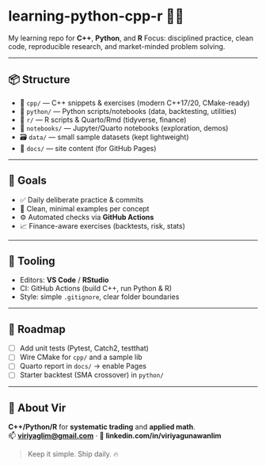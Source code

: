 # learning-python-cpp-r 🧠🧮
My learning repo for **C++**, **Python**, and **R**
Focus: disciplined practice, clean code, reproducible research, and market-minded problem solving.

---

## 📦 Structure
- 📂 `cpp/` — C++ snippets & exercises (modern C++17/20, CMake-ready)
- 🐍 `python/` — Python scripts/notebooks (data, backtesting, utilities)
- 📘 `r/` — R scripts & Quarto/Rmd (tidyverse, finance)
- 📒 `notebooks/` — Jupyter/Quarto notebooks (exploration, demos)
- 🗃️ `data/` — small sample datasets (kept lightweight)
- 📝 `docs/` — site content (for GitHub Pages)

---

## 🎯 Goals
- ✅ Daily deliberate practice & commits
- 🧩 Clean, minimal examples per concept
- ⚙️ Automated checks via **GitHub Actions**
- 📈 Finance-aware exercises (backtests, risk, stats)

---

## 🧰 Tooling
- Editors: **VS Code** / **RStudio**
- CI: GitHub Actions (build C++, run Python & R)
- Style: simple `.gitignore`, clear folder boundaries

---

## 🧭 Roadmap
- [ ] Add unit tests (Pytest, Catch2, testthat)
- [ ] Wire CMake for `cpp/` and a sample lib
- [ ] Quarto report in `docs/` → enable Pages
- [ ] Starter backtest (SMA crossover) in `python/`

---

## 👋 About Vir
**C++/Python/R** for **systematic trading** and **applied math**.  
📫 **viriyaglim@gmail.com** · 🔗 **linkedin.com/in/viriyagunawanlim**

> Keep it simple. Ship daily. 🔥
